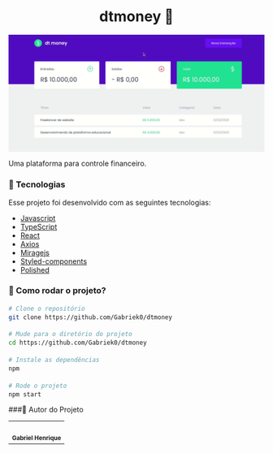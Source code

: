 <h1 align="center">dtmoney 💸</h1>

<img align="center" src="./src/assets/dtmoney.gif">

<p align="justify">Uma plataforma para controle financeiro.</p>


### :nut_and_bolt: Tecnologias

Esse projeto foi desenvolvido com as seguintes tecnologias:

- [Javascript][javascript]
- [TypeScript][typescript]
- [React][reactjs]
- [Axios][Axios]
- [Miragejs][Miragejs]
- [Styled-components][Styled-components]
- [Polished][Polished]

[javascript]: https://developer.mozilla.org/pt-BR/docs/Web/JavaScript
[typescript]: https://www.typescriptlang.org/
[reactjs]: https://reactjs.org
[Axios]: https://axios-http.com/docs/intro
[Miragejs]: https://miragejs.com/
[Styled-components]: https://styled-components.com/
[Polished]: https://polished.js.org/

### 🤔 Como rodar o projeto? 

```bash
# Clone o repositório
git clone https://github.com/Gabriek0/dtmoney

# Mude para o diretório do projeto
cd https://github.com/Gabriek0/dtmoney

# Instale as dependências
npm

# Rode o projeto
npm start
```

###🧑 Autor do Projeto

<table>
  <tr>
    <td align="center">
      <a href="https://github.com/Gabriek0">
        <img src='https://avatars.githubusercontent.com/u/89749843?v=4' width="100px;" alt=""/>
        <br />
          <sub>
            <b>Gabriel Henrique</b>
          </sub>
      </a>
    </td>

  </tr>
</table>




